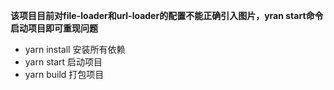 **该项目目前对file-loader和url-loader的配置不能正确引入图片，yran start命令启动项目即可重现问题**

+ yarn install 安装所有依赖
+ yarn start 启动项目
+ yarn build 打包项目